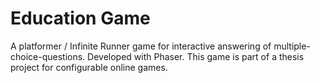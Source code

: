 # Education Game

A platformer / Infinite Runner game for interactive answering of multiple-choice-questions.
Developed with Phaser. This game is part of a thesis project for configurable online games.
